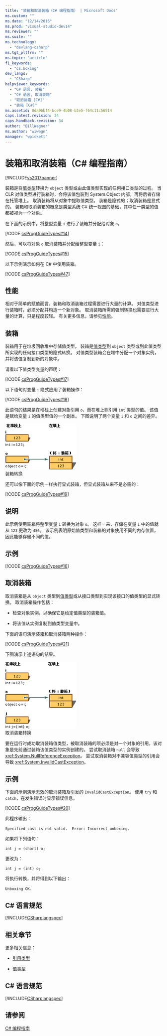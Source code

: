 ```yaml
---
title: "装箱和取消装箱（C# 编程指南） | Microsoft Docs"
ms.custom: ""
ms.date: "12/14/2016"
ms.prod: "visual-studio-dev14"
ms.reviewer: ""
ms.suite: ""
ms.technology: 
  - "devlang-csharp"
ms.tgt_pltfrm: ""
ms.topic: "article"
f1_keywords: 
  - "cs.boxing"
dev_langs: 
  - "CSharp"
helpviewer_keywords: 
  - "C# 语言, 装箱"
  - "C# 语言, 取消装箱"
  - "取消装箱 [C#]"
  - "装箱 [C#]"
ms.assetid: 8da9bbf4-bce9-4b08-b2e5-f64c11c56514
caps.latest.revision: 34
caps.handback.revision: 34
author: "BillWagner"
ms.author: "wiwagn"
manager: "wpickett"
---
```

# 装箱和取消装箱（C# 编程指南）
[!INCLUDE[vs2017banner](../../../csharp/includes/vs2017banner.md)]

装箱是将[值类型](../../../csharp/language-reference/keywords/value-types.md)转换为 `object` 类型或由此值类型实现的任何接口类型的过程。  当 CLR 对值类型进行装箱时，会将该值包装到 System.Object 内部，再将后者存储在托管堆上。  取消装箱将从对象中提取值类型。  装箱是隐式的；取消装箱是显式的。  装箱和取消装箱的概念是类型系统 C\# 统一视图的基础，其中任一类型的值都被视为一个对象。  
  
 在下面的示例中，将整型变量 `i` 进行了装箱并分配给对象 `o`。  
  
 [!CODE [csProgGuideTypes#14](../CodeSnippet/VS_Snippets_VBCSharp/CsProgGuideTypes#14)]  
  
 然后，可以将对象 `o`  取消装箱并分配给整型变量 `i`：  
  
 [!CODE [csProgGuideTypes#15](../CodeSnippet/VS_Snippets_VBCSharp/CsProgGuideTypes#15)]  
  
 以下示例演示如何在 C\# 中使用装箱。  
  
 [!CODE [csProgGuideTypes#47](../CodeSnippet/VS_Snippets_VBCSharp/CsProgGuideTypes#47)]  
  
## 性能  
 相对于简单的赋值而言，装箱和取消装箱过程需要进行大量的计算。  对值类型进行装箱时，必须分配并构造一个新对象。  取消装箱所需的强制转换也需要进行大量的计算，只是程度较轻。  有关更多信息，请参见[性能](../Topic/.NET%20Performance%20Tips.md)。  
  
## 装箱  
 装箱用于在垃圾回收堆中存储值类型。  装箱是[值类型](../../../csharp/language-reference/keywords/value-types.md)到 `object` 类型或到此值类型所实现的任何接口类型的隐式转换。  对值类型装箱会在堆中分配一个对象实例，并将该值复制到新的对象中。  
  
 请看以下值类型变量的声明：  
  
 [!CODE [csProgGuideTypes#17](../CodeSnippet/VS_Snippets_VBCSharp/CsProgGuideTypes#17)]  
  
 以下语句对变量 `i` 隐式应用了装箱操作：  
  
 [!CODE [csProgGuideTypes#18](../CodeSnippet/VS_Snippets_VBCSharp/CsProgGuideTypes#18)]  
  
 此语句的结果是在堆栈上创建对象引用 `o`，而在堆上则引用 `int` 类型的值。  该值是赋给变量 `i` 的值类型值的一个副本。  下图说明了两个变量 `i` 和 `o` 之间的差异。  
  
 ![BoxingConversion 图](../../../csharp/programming-guide/types/media/vcboxingconversion.gif "vcBoxingConversion")  
装箱转换  
  
 还可以像下面的示例一样执行显式装箱，但显式装箱从来不是必需的：  
  
 [!CODE [csProgGuideTypes#19](../CodeSnippet/VS_Snippets_VBCSharp/CsProgGuideTypes#19)]  
  
## 说明  
 此示例使用装箱将整型变量 `i` 转换为对象 `o`。  这样一来，存储在变量 `i` 中的值就从 `123` 更改为 `456`。  该示例表明原始值类型和装箱的对象使用不同的内存位置，因此能够存储不同的值。  
  
## 示例  
 [!CODE [csProgGuideTypes#16](../CodeSnippet/VS_Snippets_VBCSharp/CsProgGuideTypes#16)]  
  
## 取消装箱  
 取消装箱是从 `object` 类型到[值类型](../../../csharp/language-reference/keywords/value-types.md)或从接口类型到实现该接口的值类型的显式转换。  取消装箱操作包括：  
  
-   检查对象实例，以确保它是给定值类型的装箱值。  
  
-   将该值从实例复制到值类型变量中。  
  
 下面的语句演示装箱和取消装箱两种操作：  
  
 [!CODE [csProgGuideTypes#21](../CodeSnippet/VS_Snippets_VBCSharp/CsProgGuideTypes#21)]  
  
 下图演示上述语句的结果。  
  
 ![图：取消装箱转换](../../../csharp/programming-guide/types/media/vcunboxingconversion.gif "vcUnBoxingConversion")  
取消装箱转换  
  
 要在运行时成功取消装箱值类型，被取消装箱的项必须是对一个对象的引用，该对象是先前通过装箱该值类型的实例创建的。  尝试取消装箱 `null` 会导致 <xref:System.NullReferenceException>。  尝试取消装箱对不兼容值类型的引用会导致 <xref:System.InvalidCastException>。  
  
## 示例  
 下面的示例演示无效的取消装箱及引发的 `InvalidCastException`。  使用 `try` 和 `catch`，在发生错误时显示错误信息。  
  
 [!CODE [csProgGuideTypes#20](../CodeSnippet/VS_Snippets_VBCSharp/CsProgGuideTypes#20)]  
  
 此程序输出：  
  
 `Specified cast is not valid.  Error: Incorrect unboxing.`  
  
 如果将下列语句：  
  
```  
int j = (short) o;  
```  
  
 更改为：  
  
```  
int j = (int) o;  
```  
  
 将执行转换，并将得到以下输出：  
  
 `Unboxing OK.`  
  
## C\# 语言规范  
 [!INCLUDE[CSharplangspec](../../../csharp/language-reference/keywords/includes/csharplangspec_md.md)]  
  
## 相关章节  
 更多相关信息：  
  
-   [引用类型](../../../csharp/language-reference/keywords/reference-types.md)  
  
-   [值类型](../../../csharp/language-reference/keywords/value-types.md)  
  
## C\# 语言规范  
 [!INCLUDE[CSharplangspec](../../../csharp/language-reference/keywords/includes/csharplangspec_md.md)]  
  
## 请参阅  
 [C\# 编程指南](../../../csharp/programming-guide/index.md)